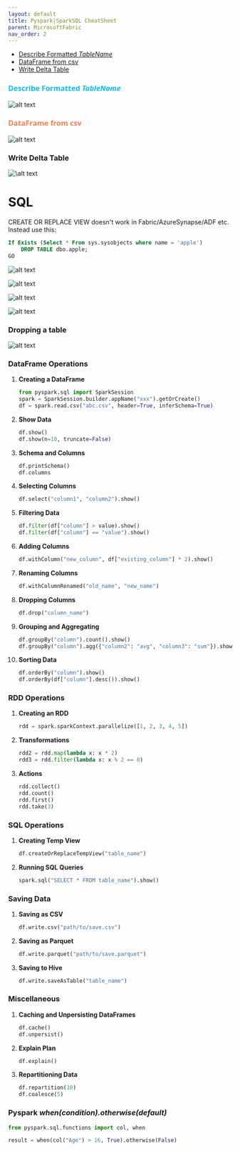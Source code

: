 ```yaml
---
layout: default
title: Pyspark|SparkSQL CheatSheet
parent: MicrosoftFabric
nav_order: 2
---
```


- [Describe Formatted *TableName* ](#describe-formatted-tablename-)
- [DataFrame from csv](#dataframe-from-csv)
- [Write Delta Table](#write-delta-table)

### <span style="color: DeepSkyBlue; font-family: Segoe UI, sans-serif;">Describe Formatted *TableName* </span>

![alt text](images\describeformattedtablename.png)

### <span style="color: Coral; font-family: Segoe UI, sans-serif;">DataFrame from csv</span>

![alt text](images\SPARK.READ.FORMAT.png)

### Write Delta Table
![\alt text](images\SaveAstable.png)

# SQL

CREATE OR REPLACE VIEW <VIEWNAME> doesn't work in Fabric/AzureSynapse/ADF etc. Instead use this:
```SQL
If Exists (Select * From sys.sysobjects where name = 'apple')
    DROP TABLE dbo.apple;
GO
```
![alt text](images\Drop_If_Exists_Full.png)



![alt text](images\df.show.png)

![alt text](displaydflimit3.png)

![alt text](images\df.describe.png)



### Dropping a table

![alt text](images\droptable.png)

### DataFrame Operations
1. **Creating a DataFrame**
   ```python
   from pyspark.sql import SparkSession
   spark = SparkSession.builder.appName("xxx").getOrCreate()
   df = spark.read.csv("abc.csv", header=True, inferSchema=True)
   ```

2. **Show Data**
   ```python
   df.show()
   df.show(n=10, truncate=False)
   ```

3. **Schema and Columns**
   ```python
   df.printSchema()
   df.columns
   ```

4. **Selecting Columns**
   ```python
   df.select("column1", "column2").show()
   ```

5. **Filtering Data**
   ```python
   df.filter(df["column"] > value).show()
   df.filter(df["column"] == "value").show()
   ```

6. **Adding Columns**
   ```python
   df.withColumn("new_column", df["existing_column"] * 2).show()
   ```

7. **Renaming Columns**
   ```python
   df.withColumnRenamed("old_name", "new_name")
   ```

8. **Dropping Columns**
   ```python
   df.drop("column_name")
   ```

9. **Grouping and Aggregating**
   ```python
   df.groupBy("column").count().show()
   df.groupBy("column").agg({"column2": "avg", "column3": "sum"}).show()
   ```

10. **Sorting Data**
    ```python
    df.orderBy("column").show()
    df.orderBy(df["column"].desc()).show()
    ```

### RDD Operations
1. **Creating an RDD**
   ```python
   rdd = spark.sparkContext.parallelize([1, 2, 3, 4, 5])
   ```

2. **Transformations**
   ```python
   rdd2 = rdd.map(lambda x: x * 2)
   rdd3 = rdd.filter(lambda x: x % 2 == 0)
   ```

3. **Actions**
   ```python
   rdd.collect()
   rdd.count()
   rdd.first()
   rdd.take(3)
   ```

### SQL Operations
1. **Creating Temp View**
   ```python
   df.createOrReplaceTempView("table_name")
   ```

2. **Running SQL Queries**
   ```python
   spark.sql("SELECT * FROM table_name").show()
   ```

### Saving Data
1. **Saving as CSV**
   ```python
   df.write.csv("path/to/save.csv")
   ```

2. **Saving as Parquet**
   ```python
   df.write.parquet("path/to/save.parquet")
   ```

3. **Saving to Hive**
   ```python
   df.write.saveAsTable("table_name")
   ```

### Miscellaneous
1. **Caching and Unpersisting DataFrames**
   ```python
   df.cache()
   df.unpersist()
   ```

2. **Explain Plan**
   ```python
   df.explain()
   ```

3. **Repartitioning Data**
   ```python
   df.repartition(10)
   df.coalesce(5)
   ```

### Pyspark *when(condition).otherwise(default)*

```python
from pyspark.sql.functions import col, when

result = when(col("Age") > 16, True).otherwise(False)
```